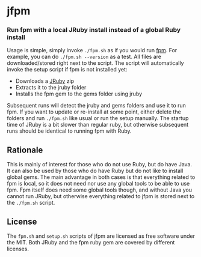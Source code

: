 jfpm
====

### Run fpm with a local JRuby install instead of a global Ruby install

Usage is simple, simply invoke `./fpm.sh` as if you would run [fpm](https://github.com/jordansissel/fpm).
For example, you can do `./fpm.sh --version` as a test.
All files are downloaded/stored right next to the script.
The script will automatically invoke the setup script if fpm is not installed yet:

- Downloads a [JRuby](https://github.com/jruby/jruby) zip
- Extracts it to the jruby folder
- Installs the fpm gem to the gems folder using jruby

Subsequent runs will detect the jruby and gems folders and use it to run fpm.
If you want to update or re-install at some point,
either delete the folders and run `./fpm.sh` like usual or run the setup manually.
The startup time of JRuby is a bit slower than regular ruby,
but otherwise subsequent runs should be identical to running fpm with Ruby.

## Rationale

This is mainly of interest for those who do not use Ruby, but do have Java.
It can also be used by those who do have Ruby but do not like to install global gems.
The main advantage in both cases is that everything related to fpm is local,
so it does not need nor use any global tools to be able to use fpm.
Fpm itself does need some global tools though, and without Java you cannot run JRuby,
but otherwise everything related to jfpm is stored next to the `./fpm.sh` script.

## License

The `fpm.sh` and `setup.sh` scripts of jfpm are licensed as free software under the MIT.
Both JRuby and the fpm ruby gem are covered by different licenses.

